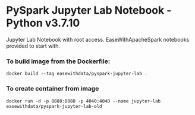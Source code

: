 # PySpark Jupyter Lab Notebook - Python v3.7.10

Jupyter Lab Notebook with root access.
EaseWithApacheSpark notebooks provided to start with.

### To build image from the Dockerfile:
    docker build --tag easewithdata/pyspark-jupyter-lab .

### To create container from image
    docker run -d -p 8888:8888 -p 4040:4040 --name jupyter-lab easewithdata/pyspark-jupyter-lab-old
